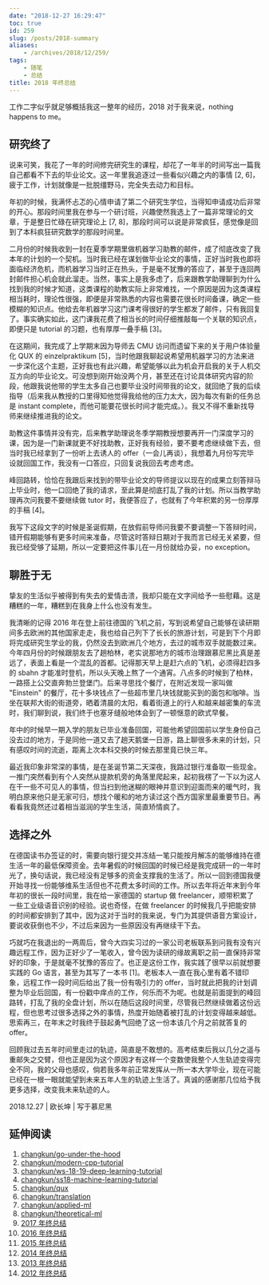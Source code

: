 ```yaml
---
date: "2018-12-27 16:29:47"
toc: true
id: 259
slug: /posts/2018-summary
aliases:
    - /archives/2018/12/259/
tags:
    - 随笔
    - 总结
title: 2018 年终总结
---
```


工作二字似乎就足够概括我这一整年的经历，2018 对于我来说，nothing happens to me。

<!--more-->

##  研究终了

说来可笑，我花了一年的时间修完研究生的课程，却花了一年半的时间写出一篇我自己都看不下去的毕业论文。这一年里我追逐过一些看似兴趣之内的事情 [2, 6]，疲于工作，计划就像是一批脱缰野马，完全失去动力和目标。

年初的时候，我满怀忐忑的心情申请了第二个研究生学位，当得知申请成功后非常的开心。那段时间里我在参与一个研讨班，兴趣使然我选上了一篇非常理论的文章，于是整日忙碌在研究理论上 [7, 8]，那段时间可以说是非常疯狂，感觉像是回到了本科疯狂研究数学的那段时间里。

二月份的时候我收到一封在夏季学期里做机器学习助教的邮件，成了彻底改变了我本年的计划的一个契机。当时我已经在谋划做毕业论文的事情，正好当时我也即将面临经济危机，而机器学习当时正在热头，于是毫不犹豫的答应了，甚至于连回两封邮件担心机会就此溜走。当然，事实上是我多虑了，后来跟教学助理聊到为什么找到我的时候才知道，这类课程的助教实际上非常难找，一个原因是因为这类课程相当耗时，理论性很强，即便是非常熟悉的内容也需要花很长时间备课，确定一些模糊的知识点。他给去年机器学习这门课考得很好的学生都发了邮件，只有我回复了。事实确实如此，这门课我花费了相当长的时间仔细推敲每一个关联的知识点，即便只是 tutorial 的习题，也有厚厚一叠手稿 [3]。

在这期间，我完成了上学期末因为导师去 CMU 访问而遗留下来的关于用户体验量化 QUX 的 einzelpraktikum [5]，当时他跟我聊起说希望用机器学习的方法来进一步深化这个主题，正好我也有此兴趣，希望能够以此为机会开启我的关于人机交互方向的毕业论文。可没想到刚开始没两个月，甚至还在讨论具体研究内容的阶段，他跟我说他带的学生太多自己也要毕业没时间带我的论文，就回绝了我的后续指导（后来我从教授的口里得知他觉得我给他的压力太大，因为每次有新的任务总是 instant complete，而他可能要花很长时间才能完成。）。我又不得不重新找导师来继续推进我的论文。

助教这件事情并没有完，后来教学助理说冬季学期教授想要再开一门深度学习的课，因为是一门新课就更不好找助教，正好我有经验，要不要考虑继续做下去，但当时我已经拿到了一份听上去诱人的 offer（一会儿再谈），我想着九月份写完毕设就回国工作，我没有一口答应，只回复说我回去考虑考虑。

峰回路转，恰恰在我跟后来找到的带毕业论文的导师提议以现在的成果立刻答辩马上毕业时，他一口回绝了我的请求，至此算是彻底打乱了我的计划。所以当教学助理再次问我要不要继续做 tutor 时，我便答应了，也就有了今年积累的另一份厚厚的手稿 [4]。

我写下这段文字的时候是圣诞假期，在放假前导师问我要不要调整一下答辩时间，错开假期能够有更多时间来准备，尽管这时答辩日期对于我而言已经无关紧要，但我已经受够了延期，所以一定要把这件事儿在一月份就给办妥，no exception。


## 聊胜于无

挚友的生活似乎被得到有失去的爱情击溃，我却只能在文字间给予一些慰藉。这是糟糕的一年，糟糕到在我身上什么也没有发生。

我清晰的记得 2016 年在登上前往德国的飞机之前，写到说希望自己能够在读研期间多去欧洲的其他国家走走，我也给自己列下了长长的旅游计划，可是到下个月即将完成研究生学业的我，仍然没去到欧洲几个地方，去过的城市双手就能数过来。今年四月份的时候跟朋友去了趟柏林，老实说那地方的城市治理跟慕尼黑比真是差远了，表面上看是一个混乱的首都。记得那天早上是赶六点的飞机，必须得赶四多的 sbahn 才能准时登机，所以头天晚上熬了一个通宵。八点多的时候到了柏林，一路搭上公交直奔勃兰登堡门。后来寻思找个餐厅，在附近发现一家叫做 "Einstein" 的餐厅，花十多块钱点了一些超市里几块钱就能买到的面包和咖啡。当坐在联邦大街的街道旁，晒着清晨的太阳，看着街道上的行人和越来越密集的车流时，我们聊到说，我们终于也塞牙缝般地体会到了一顿惬意的欧式早餐。

年中的时候早一期入学的朋友已毕业准备回国，可能他希望回国前以学生身份自己没去过的地方，于是同他一道又去了趟天鹅堡一日游，路上聊很多未来的计划，只有感叹时间的流逝，距离上次本科交换的时候去那里竟已快三年。

最近我印象非常深的事情，是在圣诞节第二天深夜，我路过银行准备取一些现金。一推门突然看到有个人突然从提款机旁的角落里爬起来，起初我楞了一下以为这人在干一些不可见人的事情，但当扫到他迷糊的眼神并意识到迎面而来的暖气时，我明白原来他只是无家可归，想找个暖和的地方读过这个西方国家里最重要节日。再看看我竟然还过着相当滋润的学生生活，简直矫情疯了。

## 选择之外

在德国读书办签证的时，需要向银行提交并冻结一笔只能按月解冻的能够维持在德生活一年的最低保障资金。去年暑假的时候回国的时候已经是我完成研一的一年时光了，换句话说，我已经没有足够多的资金支撑我的生活了。所以一回到德国我便开始寻找一份能够维系生活但也不花费太多时间的工作。所以去年将近年末到今年年初的很长一段时间里，我在给一家德国的 startup 做 freelancer，顺带积累了一些工业级语音识别的经验。说也奇怪，在做 freelancer 的时候我几乎把能安排的时间都安排到了其中，因为这对于当时的我来说，专门为其提供语音方案设计，要说收获倒也不少，不过后来因为一些原因没有再继续干下去。

巧就巧在我退出的一两周后，曾今大四实习过的一家公司老板联系到问我有没有兴趣远程工作，因为正好少了一笔收入，曾今因为读研的缘故离职之前一直保持非常好的印象，于是就毫不犹豫的答应了。也正是这份工作，我实践了很早以前就想要实践的 Go 语言，甚至为其写了一本书 [1]。老板本人一直在我心里有着不错印象，远程工作一段时间后给出了我一份有吸引力的 offer，当时就此把我的计划调整为毕业后回国，有一份戳中痒点的工作，何乐而不为呢。也就是前面提到的峰回路转，打乱了我的全盘计划，所以在随后这段时间里，尽管我已然继续做着这份远程，但也思考过很多选择之外的事情，热度开始随着被打乱的计划变得越来越低。思索再三，在年末之时我终于鼓起勇气回绝了这一份本该几个月之前就答复的 offer。

回顾我过去五年时间里走过的轨迹，简直是不敢想的。高考结束后我以几分之遥与重邮失之交臂，但也正是因为这个原因才有这样一个变数使我整个人生轨迹变得完全不同，我的父母也感叹，倘若我多年前正常发挥从一所一本大学毕业，现在可能已经在一根一眼就能望到未来五年人生的轨迹上生活了。真诚的感谢那几位给予我更多选择，改变我未来轨迹的人。

2018.12.27 | 欧长坤 | 写于慕尼黑


## 延伸阅读


1. [changkun/go-under-the-hood](https://github.com/changkun/go-under-the-hood)
2. [changkun/modern-cpp-tutorial](https://github.com/changkun/modern-cpp-tutorial)
3. [changkun/ws-18-19-deep-learning-tutorial](https://github.com/changkun/ws-18-19-deep-learning-tutorial)
4. [changkun/ss18-machine-learning-tutorial](https://github.com/changkun/ss18-machine-learning-tutorial)
5. [changkun/qux](https://qux.changkun.de/)
6. [changkun/translation](https://github.com/changkun/translation)
7. [changkun/applied-ml](https://github.com/changkun/applied-ml)
8. [changkun/theoretical-ml](https://github.com/changkun/theoretical-ml)
9. [2017 年终总结](https://changkun.de/blog/archives/2018/01/242/)
10. [2016 年终总结](https://changkun.de/blog/archives/2017/01/215/)
11. [2015 年终总结](https://changkun.de/blog/archives/2015/12/189/)
12. [2014 年终总结](https://changkun.de/blog/archives/2014/12/171/)
13. [2013 年终总结](https://changkun.de/blog/archives/2013/12/138/)
14. [2012 年终总结](https://changkun.de/blog/archives/2012/12/86/)